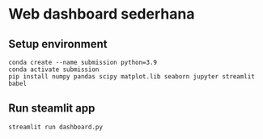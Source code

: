 # Web dashboard sederhana

## Setup environment
```
conda create --name submission python=3.9
conda activate submission
pip install numpy pandas scipy matplot.lib seaborn jupyter streamlit babel
```

## Run steamlit app
```
streamlit run dashboard.py
```

